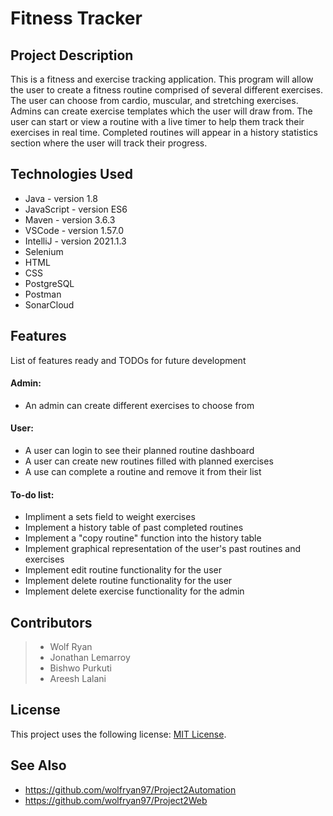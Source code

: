 # Fitness Tracker

## Project Description

This is a fitness and exercise tracking application. This program will allow the user to create a fitness routine comprised of several different exercises. The user can choose from cardio, muscular, and stretching exercises. Admins can create exercise templates which the user will draw from. The user can start or view a routine with a live timer to help them track their exercises in real time. Completed routines will appear in a history statistics section where the user will track their progress.


## Technologies Used

* Java - version 1.8
* JavaScript - version ES6
* Maven - version 3.6.3
* VSCode - version 1.57.0
* IntelliJ - version 2021.1.3
* Selenium
* HTML
* CSS
* PostgreSQL
* Postman
* SonarCloud


## Features

List of features ready and TODOs for future development
#### Admin:

- An admin can create different exercises to choose from
#### User:

- A user can login to see their planned routine dashboard
- A user can create new routines filled with planned exercises
- A use can complete a routine and remove it from their list

#### To-do list:

- Impliment a sets field to weight exercises
- Implement a history table of past completed routines
- Implement a "copy routine" function into the history table
- Implement graphical representation of the user's past routines and exercises
- Implement edit routine functionality for the user
- Implement delete routine functionality for the user
- Implement delete exercise functionality for the admin

## Contributors

> - Wolf Ryan
> - Jonathan Lemarroy
> - Bishwo Purkuti
> - Areesh Lalani

## License

This project uses the following license: [MIT License](https://github.com/wolfryan97/Project2Backend/blob/main/LICENSE).

## See Also

- https://github.com/wolfryan97/Project2Automation
- https://github.com/wolfryan97/Project2Web

